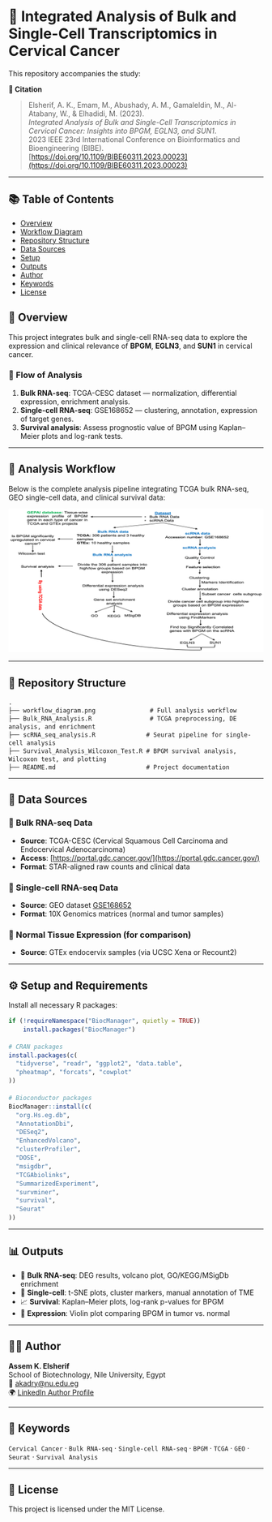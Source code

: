 # 🔬 Integrated Analysis of Bulk and Single-Cell Transcriptomics in Cervical Cancer

This repository accompanies the study:

**📄 Citation**  
> Elsherif, A. K., Emam, M., Abushady, A. M., Gamaleldin, M., Al-Atabany, W., & Elhadidi, M. (2023).  
> *Integrated Analysis of Bulk and Single-Cell Transcriptomics in Cervical Cancer: Insights into BPGM, EGLN3, and SUN1*.  
> 2023 IEEE 23rd International Conference on Bioinformatics and Bioengineering (BIBE).  
> [https://doi.org/10.1109/BIBE60311.2023.00023](https://doi.org/10.1109/BIBE60311.2023.00023)

---
## 📚 Table of Contents
- [Overview](#-overview)
- [Workflow Diagram](#-analysis-workflow)
- [Repository Structure](#-repository-structure)
- [Data Sources](#-data-sources)
- [Setup](#️-setup-and-requirements)
- [Outputs](#-outputs)
- [Author](#-author)
- [Keywords](#-keywords)
- [License](#-license)



## 🧪 Overview

This project integrates bulk and single-cell RNA-seq data to explore the expression and clinical relevance of **BPGM**, **EGLN3**, and **SUN1** in cervical cancer.

### 🔬 Flow of Analysis

1. **Bulk RNA-seq**: TCGA-CESC dataset — normalization, differential expression, enrichment analysis.
2. **Single-cell RNA-seq**: GSE168652 — clustering, annotation, expression of target genes.
3. **Survival analysis**: Assess prognostic value of BPGM using Kaplan–Meier plots and log-rank tests.

---

## 🧭 Analysis Workflow

Below is the complete analysis pipeline integrating TCGA bulk RNA-seq, GEO single-cell data, and clinical survival data:

![Analysis Workflow](workflow_diagram.png)

---

## 📁 Repository Structure

```
.
├── workflow_diagram.png               # Full analysis workflow
├── Bulk_RNA_Analysis.R                # TCGA preprocessing, DE analysis, and enrichment
├── scRNA_seq_analysis.R              # Seurat pipeline for single-cell analysis
├── Survival_Analysis_Wilcoxon_Test.R # BPGM survival analysis, Wilcoxon test, and plotting
├── README.md                         # Project documentation
```

---

## 📂 Data Sources

### 🔸 Bulk RNA-seq Data
- **Source**: TCGA-CESC (Cervical Squamous Cell Carcinoma and Endocervical Adenocarcinoma)
- **Access**: [https://portal.gdc.cancer.gov/](https://portal.gdc.cancer.gov/)
- **Format**: STAR-aligned raw counts and clinical data

### 🔸 Single-cell RNA-seq Data
- **Source**: GEO dataset [GSE168652](https://www.ncbi.nlm.nih.gov/geo/query/acc.cgi?acc=GSE168652)
- **Format**: 10X Genomics matrices (normal and tumor samples)

### 🔸 Normal Tissue Expression (for comparison)
- **Source**: GTEx endocervix samples (via UCSC Xena or Recount2)

---

## ⚙️ Setup and Requirements

Install all necessary R packages:

```r
if (!requireNamespace("BiocManager", quietly = TRUE))
    install.packages("BiocManager")

# CRAN packages
install.packages(c(
  "tidyverse", "readr", "ggplot2", "data.table",
  "pheatmap", "forcats", "cowplot"
))

# Bioconductor packages
BiocManager::install(c(
  "org.Hs.eg.db",
  "AnnotationDbi",
  "DESeq2",
  "EnhancedVolcano",
  "clusterProfiler",
  "DOSE",
  "msigdbr",
  "TCGAbiolinks",
  "SummarizedExperiment",
  "survminer",
  "survival",
  "Seurat"
))
```

---

## 📊 Outputs

- 🧬 **Bulk RNA-seq**: DEG results, volcano plot, GO/KEGG/MSigDb enrichment
- 🔎 **Single-cell**: t-SNE plots, cluster markers, manual annotation of TME
- 📈 **Survival**: Kaplan–Meier plots, log-rank p-values for BPGM
- 🎻 **Expression**: Violin plot comparing BPGM in tumor vs. normal

---

## 👨‍💻 Author

**Assem K. Elsherif**  
School of Biotechnology, Nile University, Egypt  
📧 akadry@nu.edu.eg  
🌍 [LinkedIn Author Profile](https://www.linkedin.com/in/assem-kadry-elsherif-ab401213a/)

---

## 🧠 Keywords

`Cervical Cancer` · `Bulk RNA-seq` · `Single-cell RNA-seq` · `BPGM` · `TCGA` · `GEO` · `Seurat` · `Survival Analysis`

---

## 📜 License

This project is licensed under the MIT License.
